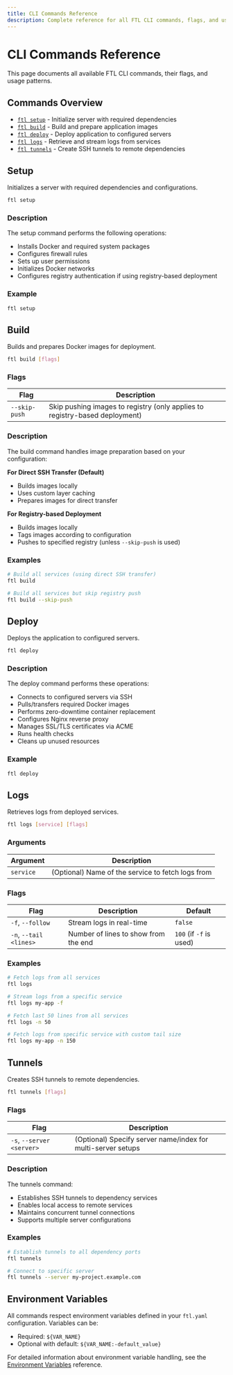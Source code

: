 ```yaml
---
title: CLI Commands Reference
description: Complete reference for all FTL CLI commands, flags, and usage patterns
---
```


# CLI Commands Reference

This page documents all available FTL CLI commands, their flags, and usage patterns.

## Commands Overview

- [`ftl setup`](#setup) - Initialize server with required dependencies
- [`ftl build`](#build) - Build and prepare application images
- [`ftl deploy`](#deploy) - Deploy application to configured servers
- [`ftl logs`](#logs) - Retrieve and stream logs from services
- [`ftl tunnels`](#tunnels) - Create SSH tunnels to remote dependencies

## Setup

Initializes a server with required dependencies and configurations.

```bash
ftl setup
```

### Description

The setup command performs the following operations:

- Installs Docker and required system packages
- Configures firewall rules
- Sets up user permissions
- Initializes Docker networks
- Configures registry authentication if using registry-based deployment

### Example

```bash
ftl setup
```

## Build

Builds and prepares Docker images for deployment.

```bash
ftl build [flags]
```

### Flags

| Flag          | Description                                                                 |
| ------------- | --------------------------------------------------------------------------- |
| `--skip-push` | Skip pushing images to registry (only applies to registry-based deployment) |

### Description

The build command handles image preparation based on your configuration:

**For Direct SSH Transfer (Default)**

- Builds images locally
- Uses custom layer caching
- Prepares images for direct transfer

**For Registry-based Deployment**

- Builds images locally
- Tags images according to configuration
- Pushes to specified registry (unless `--skip-push` is used)

### Examples

```bash
# Build all services (using direct SSH transfer)
ftl build

# Build all services but skip registry push
ftl build --skip-push
```

## Deploy

Deploys the application to configured servers.

```bash
ftl deploy
```

### Description

The deploy command performs these operations:

- Connects to configured servers via SSH
- Pulls/transfers required Docker images
- Performs zero-downtime container replacement
- Configures Nginx reverse proxy
- Manages SSL/TLS certificates via ACME
- Runs health checks
- Cleans up unused resources

### Example

```bash
ftl deploy
```

## Logs

Retrieves logs from deployed services.

```bash
ftl logs [service] [flags]
```

### Arguments

| Argument  | Description                                       |
| --------- | ------------------------------------------------- |
| `service` | (Optional) Name of the service to fetch logs from |

### Flags

| Flag                   | Description                          | Default                 |
| ---------------------- | ------------------------------------ | ----------------------- |
| `-f`, `--follow`       | Stream logs in real-time             | `false`                 |
| `-n`, `--tail <lines>` | Number of lines to show from the end | `100` (if `-f` is used) |

### Examples

```bash
# Fetch logs from all services
ftl logs

# Stream logs from a specific service
ftl logs my-app -f

# Fetch last 50 lines from all services
ftl logs -n 50

# Fetch logs from specific service with custom tail size
ftl logs my-app -n 150
```

## Tunnels

Creates SSH tunnels to remote dependencies.

```bash
ftl tunnels [flags]
```

### Flags

| Flag                      | Description                                                  |
| ------------------------- | ------------------------------------------------------------ |
| `-s`, `--server <server>` | (Optional) Specify server name/index for multi-server setups |

### Description

The tunnels command:

- Establishes SSH tunnels to dependency services
- Enables local access to remote services
- Maintains concurrent tunnel connections
- Supports multiple server configurations

### Examples

```bash
# Establish tunnels to all dependency ports
ftl tunnels

# Connect to specific server
ftl tunnels --server my-project.example.com
```

## Environment Variables

All commands respect environment variables defined in your `ftl.yaml` configuration. Variables can be:

- Required: `${VAR_NAME}`
- Optional with default: `${VAR_NAME:-default_value}`

For detailed information about environment variable handling, see the [Environment Variables](./environment.md) reference.
